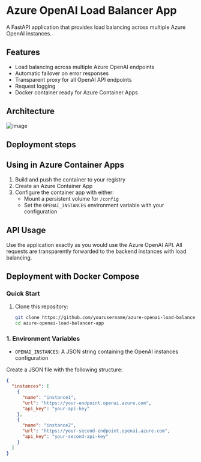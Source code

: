 # Azure OpenAI Load Balancer App

A FastAPI application that provides load balancing across multiple Azure OpenAI instances.

## Features

- Load balancing across multiple Azure OpenAI endpoints
- Automatic failover on error responses
- Transparent proxy for all OpenAI API endpoints
- Request logging
- Docker container ready for Azure Container Apps


## Architecture
![image](https://github.com/user-attachments/assets/2523aa7a-6179-48b2-8c9c-654566b27678)

## Deployment steps


## Using in Azure Container Apps

1. Build and push the container to your registry
2. Create an Azure Container App
3. Configure the container app with either:
   - Mount a persistent volume for `/config`
   - Set the `OPENAI_INSTANCES` environment variable with your configuration

## API Usage

Use the application exactly as you would use the Azure OpenAI API. All requests are transparently forwarded to the backend instances with load balancing.

## Deployment with Docker Compose

### Quick Start

1. Clone this repository:
   ```bash
   git clone https://github.com/yourusername/azure-openai-load-balancer-app.git
   cd azure-openai-load-balancer-app
   ```

### 1. Environment Variables

- `OPENAI_INSTANCES`: A JSON string containing the OpenAI instances configuration

Create a JSON file with the following structure:

```json
{
  "instances": [
    {
      "name": "instance1",
      "url": "https://your-endpoint.openai.azure.com",
      "api_key": "your-api-key"
    },
    {
      "name": "instance2",
      "url": "https://your-second-endpoint.openai.azure.com",
      "api_key": "your-second-api-key"
    }
  ]
}
```


